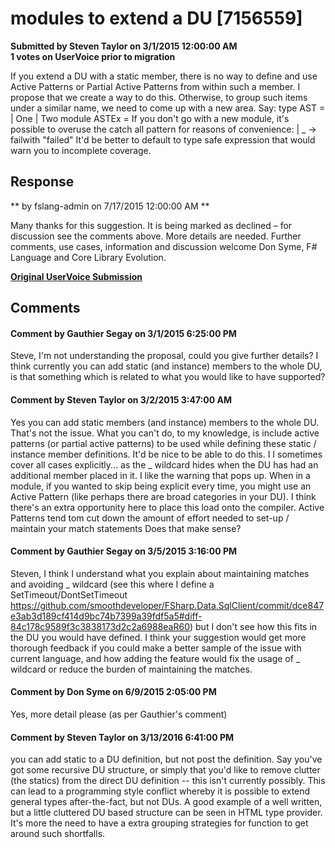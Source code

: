 # modules to extend a DU [7156559] #

**Submitted by Steven Taylor on 3/1/2015 12:00:00 AM**  
**1 votes on UserVoice prior to migration**  

If you extend a DU with a static member, there is no way to define and use Active Patterns or Partial Active Patterns from within such a member. I propose that we create a way to do this.
Otherwise, to group such items under a similar name, we need to come up with a new area.
Say:
type AST = | One | Two
module ASTEx =
If you don't go with a new module, it's possible to overuse the catch all pattern for reasons of convenience:
| _ -> failwith "failed"
It'd be better to default to type safe expression that would warn you to incomplete coverage.



## Response ##
** by fslang-admin on 7/17/2015 12:00:00 AM **

Many thanks for this suggestion. It is being marked as declined – for discussion see the comments above. More details are needed.
Further comments, use cases, information and discussion welcome
Don Syme, F# Language and Core Library Evolution.


**[Original UserVoice Submission](https://fslang.uservoice.com/forums/245727-f-language/suggestions/7156559)**


## Comments ##


#### Comment by Gauthier Segay on 3/1/2015 6:25:00 PM ####
Steve, I'm not understanding the proposal, could you give further details?
I think currently you can add static (and instance) members to the whole DU, is that something which is related to what you would like to have supported?


#### Comment by Steven Taylor on 3/2/2015 3:47:00 AM ####
Yes you can add static members (and instance) members to the whole DU. That's not the issue. What you can't do, to my knowledge, is include active patterns (or partial active patterns) to be used while defining these static / instance member definitions. It'd be nice to be able to do this. I I sometimes cover all cases explicitly... as the _ wildcard hides when the DU has had an additional member placed in it. I like the warning that pops up. When in a module, if you wanted to skip being explicit every time, you might use an Active Pattern (like perhaps there are broad categories in your DU). I think there's an extra opportunity here to place this load onto the compiler. Active Patterns tend tom cut down the amount of effort needed to set-up / maintain your match statements
Does that make sense?


#### Comment by Gauthier Segay on 3/5/2015 3:16:00 PM ####
Steven, I think I understand what you explain about maintaining matches and avoiding _ wildcard (see this where I define a SetTimeout/DontSetTimeout https://github.com/smoothdeveloper/FSharp.Data.SqlClient/commit/dce847e3ab3d189cf414d9bc74b7399a39fdf5a5#diff-84c178c9589f3c3838173d2c2a6988eaR60) but I don't see how this fits in the DU you would have defined.
I think your suggestion would get more thorough feedback if you could make a better sample of the issue with current language, and how adding the feature would fix the usage of _ wildcard or reduce the burden of maintaining the matches.


#### Comment by Don Syme on 6/9/2015 2:05:00 PM ####
Yes, more detail please (as per Gauthier's comment)


#### Comment by Steven Taylor on 3/13/2016 6:41:00 PM ####
you can add static to a DU definition, but not post the definition. Say you've got some recursive DU structure, or simply that you'd like to remove clutter (the statics) from the direct DU definition -- this isn't currently possibly. This can lead to a programming style conflict whereby it is possible to extend general types after-the-fact, but not DUs. A good example of a well written, but a little cluttered DU based structure can be seen in HTML type provider.
It's more the need to have a extra grouping strategies for function to get around such shortfalls.


